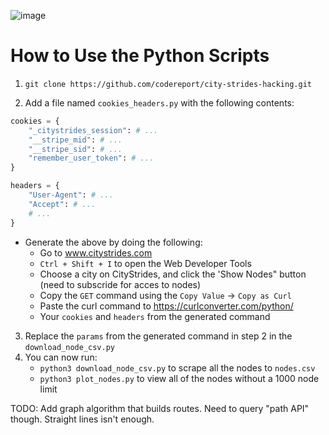 ![image](https://user-images.githubusercontent.com/36027403/211432442-519763dd-b2d7-42c2-ad55-ec0943e4059f.png)

# How to Use the Python Scripts

1. `git clone https://github.com/codereport/city-strides-hacking.git`

2. Add a file named `cookies_headers.py` with the following contents:

```py
cookies = {
    "_citystrides_session": # ...
    "__stripe_mid": # ...
    "__stripe_sid": # ...
    "remember_user_token": # ...
}

headers = {
    "User-Agent": # ...
    "Accept": # ...
    # ...
}
```
* Generate the above by doing the following:
   * Go to www.citystrides.com
   * `Ctrl + Shift + I` to open the Web Developer Tools
   * Choose a city on CityStrides, and click the 'Show Nodes" button (need to subscride for acces to nodes)
   * Copy the `GET` command using the `Copy Value` -> `Copy as Curl` 
   * Paste the curl command to https://curlconverter.com/python/
   * Your `cookies` and `headers` from the generated command
3. Replace the `params` from the generated command in step 2 in the `download_node_csv.py`
4. You can now run:
   * `python3 download_node_csv.py` to scrape all the nodes to `nodes.csv`
   * `python3 plot_nodes.py` to view all of the nodes without a 1000 node limit
  
TODO: Add graph algorithm that builds routes. Need to query "path API" though. Straight lines isn't enough.
